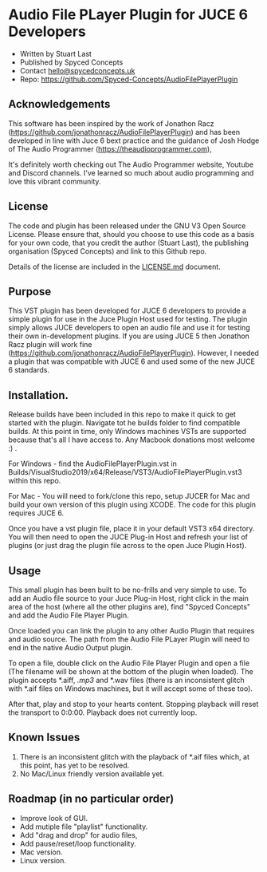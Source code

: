 # Audio File PLayer Plugin for JUCE 6 Developers
- Written by Stuart Last
- Published by Spyced Concepts
- Contact hello@spycedconcepts.uk
- Repo: https://github.com/Spyced-Concepts/AudioFilePlayerPlugin


## Acknowledgements
This software has been inspired by the work of Jonathon Racz (https://github.com/jonathonracz/AudioFilePlayerPlugin)
and has been developed in line with Juce 6 bext practice and the guidance of Josh Hodge of The Audio Programmer (https://theaudioprogrammer.com), 

It's definitely worth checking out The Audio Programmer website, Youtube and Discord channels.  I've learned so much about audio programming and love this
vibrant community.

## License
The code and plugin has been released under the GNU V3 Open Source License.  Please ensure that, should you choose to use this code as a basis for your own code, 
that you credit  the author (Stuart Last), the publishing organisation (Spyced Concepts) and link to this Github repo.

Details of the license are included in the [LICENSE.md](LICENSE.md) document.

## Purpose

This VST plugin has been developed for JUCE 6 developers to provide a simple plugin for use in the Juce Plugin Host used for testing.  The plugin simply allows JUCE
developers to open an audio file and use it for testing their own in-development plugins.  If you are using JUCE 5 then Jonathon Racz plugin will work fine (https://github.com/jonathonracz/AudioFilePlayerPlugin).  However, I needed a plugin that was compatible with JUCE 6 and used some of the new JUCE 6 standards.

##  Installation.

Release builds have been included in this repo to make it quick to get started with the plugin.  Navigate tot he builds folder to find compatible builds. 
At this point in time, only Windows machines VSTs are supported because that's all I have access to.  Any Macbook donations most welcome :) .

For Windows - find the AudioFilePlayerPlugin.vst in Builds/VisualStudio2019/x64/Release/VST3/AudioFilePlayerPlugin.vst3 within this repo.

For Mac - You will need to fork/clone this repo, setup JUCER for Mac and build your own version of this plugin using XCODE.  The code for this plugin requires JUCE 6.

Once you have a vst plugin file, place it in your default VST3 x64 directory.  You will then need to open the JUCE Plug-in Host and refresh your list of plugins (or just drag the plugin file across to the open Juce Plugin Host).

##  Usage

This small plugin has been built to be no-frills and very simple to use.  To add an Audio file source to your Juce Plug-in Host, right click in the main area of the host (where all the other plugins are), find "Spyced Concepts" and add the Audio File Player Plugin.

Once loaded you can link the plugin to any other Audio Plugin that requires and audio source.  The path from the Audio File PLayer Plugin will need to end in the native Audio Output plugin.

To open a file, double click on the Audio File Player Plugin and open a file (The filename will be shown at the bottom of the plugin when loaded).  The plugin accepts *.aiff, *.mp3* and *.wav files (there is an inconsistent glitch with *.aif files on Windows machines, but it will accept some of these too).

After that, play and stop to your hearts content.  Stopping playback will reset the transport to 0:0:00.  Playback does not currently loop.

##  Known Issues

1.  There is an inconsistent glitch with the playback of *.aif files which, at this point, has yet to be resolved.
2.  No Mac/Linux friendly version available yet.

## Roadmap (in no particular order)

- Improve look of GUI.
- Add mutiple file "playlist" functionality.
- Add "drag and drop" for audio files,
- Add pause/reset/loop functionality.
- Mac version.
- Linux version.


